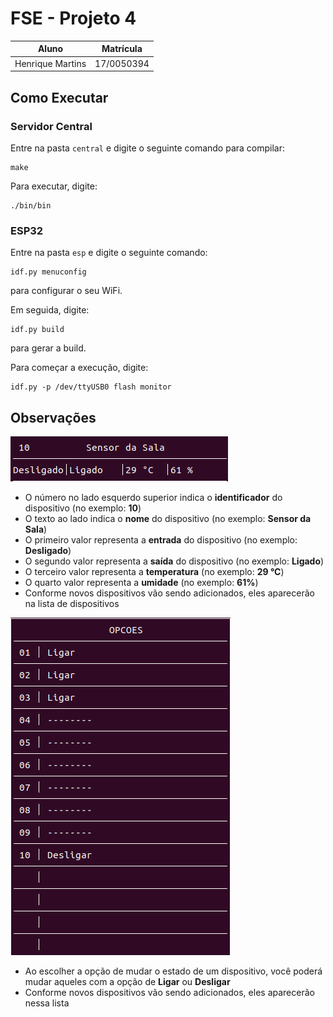 # FSE - Projeto 4

| Aluno | Matrícula |
|-|-|
| Henrique Martins | 17/0050394 |

## Como Executar

### Servidor Central

Entre na pasta `central` e digite o seguinte comando para compilar:

```
make
```

Para executar, digite:

```
./bin/bin
```

### ESP32

Entre na pasta `esp` e digite o seguinte comando:

```
idf.py menuconfig
```

para configurar o seu WiFi.

Em seguida, digite:

```
idf.py build
```

para gerar a build.

Para começar a execução, digite:

```
idf.py -p /dev/ttyUSB0 flash monitor
```

## Observações

![Figura](assets/dispositivo.png)

- O número no lado esquerdo superior indica o <b>identificador</b> do dispositivo (no exemplo: <b>10</b>)
- O texto ao lado indica o <b>nome</b> do dispositivo (no exemplo: <b>Sensor da Sala</b>)
- O primeiro valor representa a <b>entrada</b> do dispositivo (no exemplo: <b>Desligado</b>)
- O segundo valor representa a <b>saída</b> do dispositivo (no exemplo: <b>Ligado</b>)
- O terceiro valor representa a <b>temperatura</b> (no exemplo: <b>29 °C</b>)
- O quarto valor representa a <b>umidade</b> (no exemplo: <b>61%</b>)
- Conforme novos dispositivos vão sendo adicionados, eles aparecerão na lista de dispositivos

![Figura](assets/opcoes.png)

- Ao escolher a opção de mudar o estado de um dispositivo, você poderá mudar aqueles com a opção de <b>Ligar</b> ou <b>Desligar</b>
- Conforme novos dispositivos vão sendo adicionados, eles aparecerão nessa lista